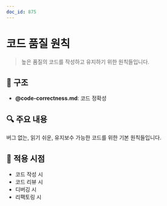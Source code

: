 ```yaml
---
doc_id: 875
---
```


# 코드 품질 원칙

> 높은 품질의 코드를 작성하고 유지하기 위한 원칙들입니다.

## 📁 구조

- **@code-correctness.md**: 코드 정확성

## 🔍 주요 내용

버그 없는, 읽기 쉬운, 유지보수 가능한 코드를 위한 기본 원칙들입니다.

## 📌 적용 시점

- 코드 작성 시
- 코드 리뷰 시
- 디버깅 시
- 리팩토링 시